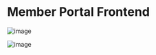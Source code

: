 # Member Portal Frontend

![image](https://user-images.githubusercontent.com/86992472/210397463-3b1c0869-2861-4eb2-806b-56483a2b5467.png)

![image](https://user-images.githubusercontent.com/86992472/210397380-e9663e57-3dde-4d0c-8e35-6fb131db1e6c.png)